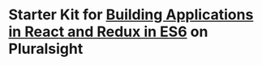 # Starter Kit for [Building Applications in React and Redux in ES6](http://www.pluralsight.com/author/cory-house) on Pluralsight
